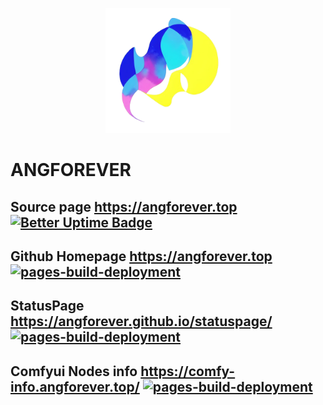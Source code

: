 <p align="center">
  <a href=" https://angforever.top"><img src="https://github.com/ANGForever/.github/blob/main/Logo_waifu2x-removebg-preview.png" width="200" height="200" alt="ANGForever"></a>
</p>

# ANGFOREVER
  
## Source page https://angforever.top [![Better Uptime Badge](https://betteruptime.com/status-badges/v1/monitor/px3i.svg)](https://betteruptime.com/?utm_source=status_badge)
## Github Homepage https://angforever.top [![pages-build-deployment](https://github.com/ANGForever/Homepage/actions/workflows/pages/pages-build-deployment/badge.svg?branch=main)](https://github.com/ANGForever/Homepage/actions/workflows/pages/pages-build-deployment)

## StatusPage https://angforever.github.io/statuspage/ [![pages-build-deployment](https://github.com/ANGForever/statuspage/actions/workflows/pages/pages-build-deployment/badge.svg?branch=main)](https://github.com/ANGForever/statuspage/actions/workflows/pages/pages-build-deployment)

## Comfyui Nodes info https://comfy-info.angforever.top/ [![pages-build-deployment](https://github.com/ANGForever/ComfyUI-Nodes-Info/actions/workflows/pages/pages-build-deployment/badge.svg?branch=main)](https://github.com/ANGForever/ComfyUI-Nodes-Info/actions/workflows/pages/pages-build-deployment)
